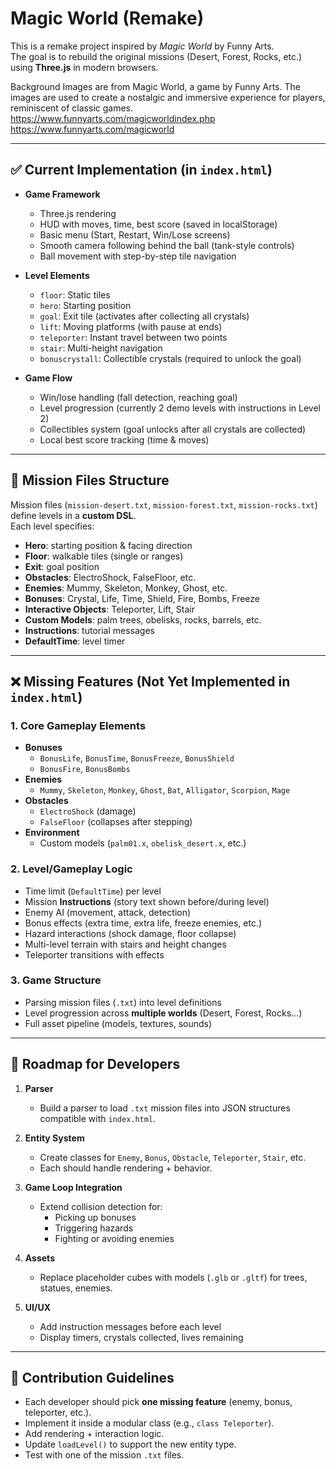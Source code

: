 # Magic World (Remake)

This is a remake project inspired by *Magic World* by Funny Arts.  
The goal is to rebuild the original missions (Desert, Forest, Rocks, etc.) using **Three.js** in modern browsers.

Background Images are from Magic World, a game by Funny Arts. The images are used to create a nostalgic and immersive experience for players, reminiscent of classic games.  
https://www.funnyarts.com/magicworldindex.php  
https://www.funnyarts.com/magicworld

---

## ✅ Current Implementation (in `index.html`)

- **Game Framework**
  - Three.js rendering
  - HUD with moves, time, best score (saved in localStorage)
  - Basic menu (Start, Restart, Win/Lose screens)
  - Smooth camera following behind the ball (tank-style controls)
  - Ball movement with step-by-step tile navigation

- **Level Elements**
  - `floor`: Static tiles
  - `hero`: Starting position
  - `goal`: Exit tile (activates after collecting all crystals)
  - `lift`: Moving platforms (with pause at ends)
  - `teleporter`: Instant travel between two points
  - `stair`: Multi-height navigation
  - `bonuscrystall`: Collectible crystals (required to unlock the goal)

- **Game Flow**
  - Win/lose handling (fall detection, reaching goal)
  - Level progression (currently 2 demo levels with instructions in Level 2)
  - Collectibles system (goal unlocks after all crystals are collected)
  - Local best score tracking (time & moves)

---

## 📂 Mission Files Structure

Mission files (`mission-desert.txt`, `mission-forest.txt`, `mission-rocks.txt`) define levels in a **custom DSL**.  
Each level specifies:

- **Hero**: starting position & facing direction  
- **Floor**: walkable tiles (single or ranges)  
- **Exit**: goal position  
- **Obstacles**: ElectroShock, FalseFloor, etc.  
- **Enemies**: Mummy, Skeleton, Monkey, Ghost, etc.  
- **Bonuses**: Crystal, Life, Time, Shield, Fire, Bombs, Freeze  
- **Interactive Objects**: Teleporter, Lift, Stair  
- **Custom Models**: palm trees, obelisks, rocks, barrels, etc.  
- **Instructions**: tutorial messages  
- **DefaultTime**: level timer  

---

## ❌ Missing Features (Not Yet Implemented in `index.html`)

### 1. Core Gameplay Elements
- **Bonuses**
  - `BonusLife`, `BonusTime`, `BonusFreeze`, `BonusShield`
  - `BonusFire`, `BonusBombs`
- **Enemies**
  - `Mummy`, `Skeleton`, `Monkey`, `Ghost`, `Bat`, `Alligator`, `Scorpion`, `Mage`
- **Obstacles**
  - `ElectroShock` (damage)
  - `FalseFloor` (collapses after stepping)
- **Environment**
  - Custom models (`palm01.x`, `obelisk_desert.x`, etc.)

### 2. Level/Gameplay Logic
- Time limit (`DefaultTime`) per level
- Mission **Instructions** (story text shown before/during level)
- Enemy AI (movement, attack, detection)
- Bonus effects (extra time, extra life, freeze enemies, etc.)
- Hazard interactions (shock damage, floor collapse)
- Multi-level terrain with stairs and height changes
- Teleporter transitions with effects

### 3. Game Structure
- Parsing mission files (`.txt`) into level definitions
- Level progression across **multiple worlds** (Desert, Forest, Rocks…)
- Full asset pipeline (models, textures, sounds)

---

## 🚀 Roadmap for Developers

1. **Parser**
   - Build a parser to load `.txt` mission files into JSON structures compatible with `index.html`.

2. **Entity System**
   - Create classes for `Enemy`, `Bonus`, `Obstacle`, `Teleporter`, `Stair`, etc.
   - Each should handle rendering + behavior.

3. **Game Loop Integration**
   - Extend collision detection for:
     - Picking up bonuses
     - Triggering hazards
     - Fighting or avoiding enemies

4. **Assets**
   - Replace placeholder cubes with models (`.glb` or `.gltf`) for trees, statues, enemies.

5. **UI/UX**
   - Add instruction messages before each level
   - Display timers, crystals collected, lives remaining

---

## 📌 Contribution Guidelines

- Each developer should pick **one missing feature** (enemy, bonus, teleporter, etc.).
- Implement it inside a modular class (e.g., `class Teleporter`).
- Add rendering + interaction logic.
- Update `loadLevel()` to support the new entity type.
- Test with one of the mission `.txt` files.

